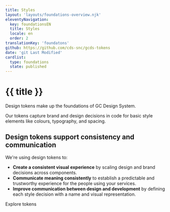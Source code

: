 ```yaml
---
title: Styles
layout: 'layouts/foundations-overview.njk'
eleventyNavigation:
  key: foundationsEN
  title: Styles
  locale: en
  order: 2
translationKey: 'foundatons'
github: https://github.com/cds-snc/gcds-tokens
date: 'git Last Modified'
cardlist:
  type: foundations
  state: published
---
```


# {{ title }}

Design tokens make up the foundations of GC Design System.

Our tokens capture brand and design decisions in code for basic style elements like colours, typography, and spacing.

## Design tokens support consistency and communication

We're using design tokens to:

- **Create a consistent visual experience** by scaling design and brand decisions across components.
- **Communicate meaning consistently** to establish a predictable and trustworthy experience for the people using your services.
- **Improve communication between design and development** by defining each style decision with a name and visual representation.

<gcds-button type="link" button-role="secondary" href="{{ links.designTokens }}">
  Explore tokens
</gcds-button>
